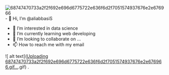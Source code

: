 ![68747470733a2f2f692e696d6775722e636f6d2f7051574937676e2e676966](https://github.com/aliabbasiS/aliabbasiS/assets/135698286/629bc5d8-6f5c-493a-84fc-98359eda77ff)- 👋 Hi, I’m @aliabbasiS
- 👀 I’m interested in data science
- 🌱 I’m currently learning web developing
- 💞️ I’m looking to collaborate on ...
- 📫 How to reach me with my email

<!---
aliabbasiS/aliabbasiS is a ✨ special ✨ repository because its `README.md` (this file) appears on your GitHub profile.
You can click the Preview link to take a look at your changes.
--->
 ![ alt text]([Uploading 68747470733a2f2f692e696d6775722e636f6d2f7051574937676e2e676966.gif…]().gif) .
